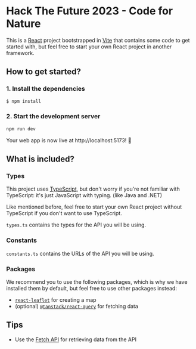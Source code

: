 # Hack The Future 2023 - Code for Nature

This is a [React](https://react.dev) project bootstrapped in [Vite](https://vitejs.dev) that contains some code to get started with, but feel free to start your own React project in another framework.

## How to get started?

### 1. Install the dependencies
```bash
$ npm install
```

### 2. Start the development server

```bash
npm run dev
```

Your web app is now live at http://localhost:5173! 🎉

## What is included?

### Types

This project uses [TypeScript](https://www.typescriptlang.org), but don't worry if you're not familiar with TypeScript: it's just JavaScript with typing. (like Java and .NET)

Like mentioned before, feel free to start your own React project without TypeScript if you don't want to use TypeScript.

`types.ts` contains the types for the API you will be using.

### Constants

`constants.ts` contains the URLs of the API you will be using.

### Packages

We recommend you to use the following packages, which is why we have installed them by default, but feel free to use other packages instead:

- [`react-leaflet`](https://react-leaflet.js.org) for creating a map
- (optional) [`@tanstack/react-query`](https://tanstack.com/query) for fetching data


## Tips

- Use the [Fetch API](https://developer.mozilla.org/en-US/docs/Web/API/Fetch_API/Using_Fetch) for retrieving data from the API